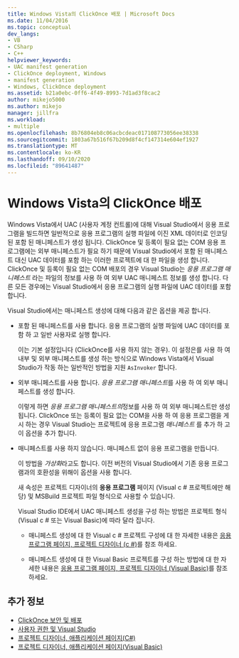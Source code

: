 ```yaml
---
title: Windows Vista의 ClickOnce 배포 | Microsoft Docs
ms.date: 11/04/2016
ms.topic: conceptual
dev_langs:
- VB
- CSharp
- C++
helpviewer_keywords:
- UAC manifest generation
- ClickOnce deployment, Windows
- manifest generation
- Windows, ClickOnce deployment
ms.assetid: b21a0ebc-0ff6-4f49-8993-7d1ad3f8cac2
author: mikejo5000
ms.author: mikejo
manager: jillfra
ms.workload:
- multiple
ms.openlocfilehash: 8b76804eb8c06acbcdeac017108773056ee38338
ms.sourcegitcommit: 1803a67b516f67b209d8f4cf147314e604ef1927
ms.translationtype: MT
ms.contentlocale: ko-KR
ms.lasthandoff: 09/10/2020
ms.locfileid: "89641487"
---
```

# <a name="clickonce-deployment-on-windows-vista"></a>Windows Vista의 ClickOnce 배포

Windows Vista에서 UAC (사용자 계정 컨트롤)에 대해 Visual Studio에서 응용 프로그램을 빌드하면 일반적으로 응용 프로그램의 실행 파일에 이진 XML 데이터로 인코딩된 포함 된 매니페스트가 생성 됩니다.  ClickOnce 및 등록이 필요 없는 COM 응용 프로그램에는 외부 매니페스트가 필요 하기 때문에 Visual Studio에서 포함 된 매니페스트 대신 UAC 데이터를 포함 하는 이러한 프로젝트에 대 한 파일을 생성 합니다. ClickOnce 및 등록이 필요 없는 COM 배포의 경우 Visual Studio는 *응용 프로그램 매니페스트* 라는 파일의 정보를 사용 하 여 외부 UAC 매니페스트 정보를 생성 합니다. 다른 모든 경우에는 Visual Studio에서 응용 프로그램의 실행 파일에 UAC 데이터를 포함 합니다.

Visual Studio에서는 매니페스트 생성에 대해 다음과 같은 옵션을 제공 합니다.

- 포함 된 매니페스트를 사용 합니다. 응용 프로그램의 실행 파일에 UAC 데이터를 포함 하 고 일반 사용자로 실행 합니다.

   이는 기본 설정입니다 (ClickOnce를 사용 하지 않는 경우). 이 설정은를 사용 하 여 내부 및 외부 매니페스트를 생성 하는 방식으로 Windows Vista에서 Visual Studio가 작동 하는 일반적인 방법을 지원 `AsInvoker` 합니다.

- 외부 매니페스트를 사용 합니다. *응용 프로그램 매니페스트*를 사용 하 여 외부 매니페스트를 생성 합니다.

   이렇게 하면 *응용 프로그램 매니페스트의*정보를 사용 하 여 외부 매니페스트만 생성 됩니다. ClickOnce 또는 등록이 필요 없는 COM을 사용 하 여 응용 프로그램을 게시 하는 경우 Visual Studio는 프로젝트에 응용 프로그램 *매니페스트* 를 추가 하 고이 옵션을 추가 합니다.

- 매니페스트를 사용 하지 않습니다. 매니페스트 없이 응용 프로그램을 만듭니다.

   이 방법을 *가상화*라고도 합니다. 이전 버전의 Visual Studio에서 기존 응용 프로그램과의 호환성을 위해이 옵션을 사용 합니다.

  새 속성은 프로젝트 디자이너의 **응용 프로그램** 페이지 (Visual c # 프로젝트에만 해당) 및 MSBuild 프로젝트 파일 형식으로 사용할 수 있습니다.

  Visual Studio IDE에서 UAC 매니페스트 생성을 구성 하는 방법은 프로젝트 형식 (Visual c # 또는 Visual Basic)에 따라 달라 집니다.

  * 매니페스트 생성에 대 한 Visual c # 프로젝트 구성에 대 한 자세한 내용은 [응용 프로그램 페이지, 프로젝트 디자이너 (c #)](../ide/reference/application-page-project-designer-csharp.md)를 참조 하세요.

  * 매니페스트 생성에 대 한 Visual Basic 프로젝트를 구성 하는 방법에 대 한 자세한 내용은 [응용 프로그램 페이지, 프로젝트 디자이너 (Visual Basic)](../ide/reference/application-page-project-designer-visual-basic.md)를 참조 하세요.

## <a name="see-also"></a>추가 정보
- [ClickOnce 보안 및 배포](../deployment/clickonce-security-and-deployment.md)
- [사용자 권한 및 Visual Studio](/previous-versions/ms165100(v=vs.100))
- [프로젝트 디자이너, 애플리케이션 페이지(C#)](../ide/reference/application-page-project-designer-csharp.md)
- [프로젝트 디자이너, 애플리케이션 페이지(Visual Basic)](../ide/reference/application-page-project-designer-visual-basic.md)